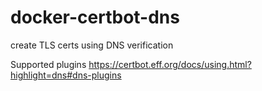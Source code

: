 # docker-certbot-dns
create TLS certs using DNS verification


Supported plugins https://certbot.eff.org/docs/using.html?highlight=dns#dns-plugins